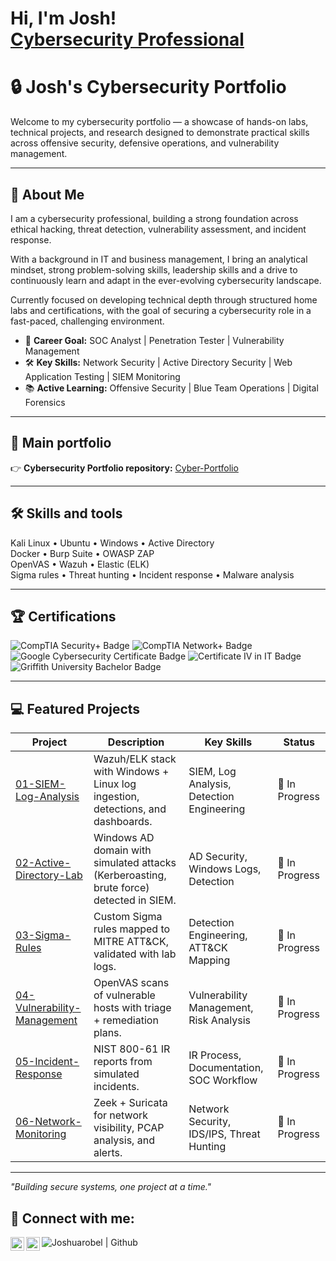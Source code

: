 <h1>Hi, I'm Josh! <br/><a href="https://www.linkedin.com/in/joshuarobel/">Cybersecurity Professional</a>

# 🔒 Josh's Cybersecurity Portfolio

Welcome to my cybersecurity portfolio — a showcase of hands-on labs, technical projects, and research designed to demonstrate practical skills across offensive security, defensive operations, and vulnerability management.

---

## 🧠 About Me
I am a cybersecurity professional, building a strong foundation across ethical hacking, threat detection, vulnerability assessment, and incident response.

With a background in IT and business management, I bring an analytical mindset, strong problem-solving skills, leadership skills and a drive to continuously learn and adapt in the ever-evolving cybersecurity landscape.

Currently focused on developing technical depth through structured home labs and certifications, with the goal of securing a cybersecurity role in a fast-paced, challenging environment.

- 🎯 **Career Goal:** SOC Analyst | Penetration Tester | Vulnerability Management
- 🛠 **Key Skills:** Network Security | Active Directory Security | Web Application Testing | SIEM Monitoring
- 📚 **Active Learning:** Offensive Security | Blue Team Operations | Digital Forensics

---

## 🔗 Main portfolio
👉 **Cybersecurity Portfolio repository:** [Cyber-Portfolio](https://github.com/JoshuaRobel/Cyber-Portfolio)

---

## 🛠 Skills and tools
Kali Linux • Ubuntu • Windows • Active Directory  
Docker • Burp Suite • OWASP ZAP  
OpenVAS • Wazuh • Elastic (ELK)  
Sigma rules • Threat hunting • Incident response • Malware analysis  

---

 ## 🏆 Certifications

<p align="left">
  <img src="https://img.shields.io/badge/CompTIA%20Security%2B-In%20Progress-red?logo=comptia&logoColor=white&style=for-the-badge" alt="CompTIA Security+ Badge"/>
  <img src="https://img.shields.io/badge/CompTIA%20Network%2B-Planned-blue?logo=comptia&logoColor=white&style=for-the-badge" alt="CompTIA Network+ Badge"/>
  <img src="https://img.shields.io/badge/Google%20Cybersecurity%20Certificate-Completed-brightgreen?logo=google&logoColor=white&style=for-the-badge" alt="Google Cybersecurity Certificate Badge"/>
  <img src="https://img.shields.io/badge/Certificate%20IV%20in%20IT-Completed-brightgreen?style=for-the-badge" alt="Certificate IV in IT Badge"/>
  <img src="https://img.shields.io/badge/Bachelor%20of%20Business%20(Griffith%20University)-Completed-brightgreen?logo=academia&logoColor=white&style=for-the-badge" alt="Griffith University Bachelor Badge"/>
</p>

---

## 💻 Featured Projects

| Project                                                      | Description                                                                             | Key Skills                                | Status         |
| ------------------------------------------------------------ | --------------------------------------------------------------------------------------- | ----------------------------------------- | -------------- |
| [01-SIEM-Log-Analysis](./01-SIEM-Log-Analysis)               | Wazuh/ELK stack with Windows + Linux log ingestion, detections, and dashboards.         | SIEM, Log Analysis, Detection Engineering | 🚧 In Progress |
| [02-Active-Directory-Lab](./02-Active-Directory-Lab)         | Windows AD domain with simulated attacks (Kerberoasting, brute force) detected in SIEM. | AD Security, Windows Logs, Detection      | 🚧 In Progress |
| [03-Sigma-Rules](./03-Sigma-Rules)                           | Custom Sigma rules mapped to MITRE ATT&CK, validated with lab logs.                     | Detection Engineering, ATT&CK Mapping     | 🚧 In Progress |
| [04-Vulnerability-Management](./04-Vulnerability-Management) | OpenVAS scans of vulnerable hosts with triage + remediation plans.                      | Vulnerability Management, Risk Analysis   | 🚧 In Progress |
| [05-Incident-Response](./05-Incident-Response)               | NIST 800-61 IR reports from simulated incidents.                                        | IR Process, Documentation, SOC Workflow   | 🚧 In Progress |
| [06-Network-Monitoring](./06-Network-Monitoring)             | Zeek + Suricata for network visibility, PCAP analysis, and alerts.                      | Network Security, IDS/IPS, Threat Hunting | 🚧 In Progress |




---

_"Building secure systems, one project at a time."_

<h2> 🤳 Connect with me:</h2>

[<img align="left" alt="Joshuarobel | LinkedIn" width="22px" src="https://cdn.jsdelivr.net/npm/simple-icons@v3/icons/linkedin.svg" />][linkedin]
[<img align="left" alt="Joshuarobel| Instagram" width="22px" src="https://cdn.jsdelivr.net/npm/simple-icons@v3/icons/instagram.svg" />][instagram]
[<img align="left" alt="Joshuarobel | Github" src="https://tryhackme-badges.s3.amazonaws.com/EasterBunnee.png" alt="Your Image Badge" />][Github]

[instagram]: https://www.instagram.com/joshuarobel/
[linkedin]: https://linkedin.com/in/joshuarobel
[Github]: https://tryhackme.com/p/EasterBunnee

